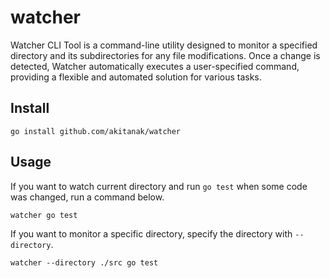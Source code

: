 # watcher

 Watcher CLI Tool is a command-line utility designed to monitor a specified directory and its subdirectories for any file modifications. Once a change is detected, Watcher automatically executes a user-specified command, providing a flexible and automated solution for various tasks.

## Install

```
go install github.com/akitanak/watcher
```

## Usage

If you want to watch current directory and run `go test` when some code was changed, run a command below.
```
watcher go test
```

If you want to monitor a specific directory, specify the directory with `--directory`.
```
watcher --directory ./src go test
```
